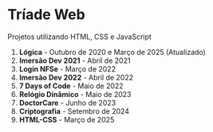# Tríade Web

Projetos utilizando HTML, CSS e JavaScript

1. **Lógica** - Outubro de 2020 e Março de 2025 (Atualizado)
2. **Imersão Dev 2021** - Abril de 2021
3. **Login NFSe** - Março de 2022
4. **Imersão Dev 2022** - Abril de 2022
5. **7 Days of Code** - Maio de 2022
6. **Relógio Dinâmico** - Maio de 2023
7. **DoctorCare** - Junho de 2023
8. **Criptografia** - Setembro de 2024
9. **HTML-CSS** - Março de 2025